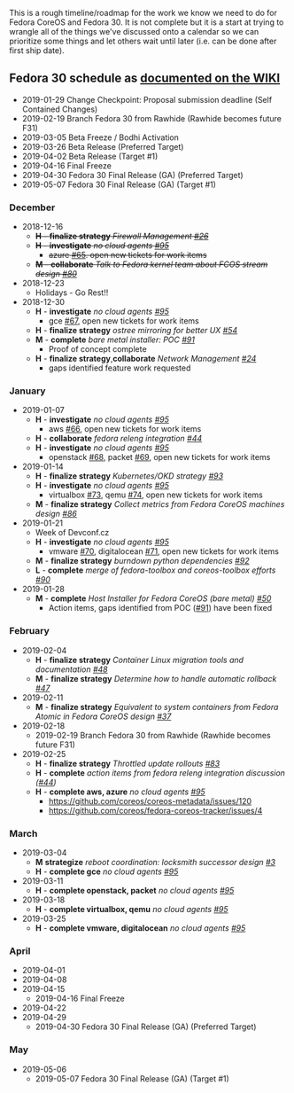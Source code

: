 This is a rough timeline/roadmap for the work we know we need to do
for Fedora CoreOS and Fedora 30. It is not complete but it is a start
at trying to wrangle all of the things we've discussed onto a calendar
so we can prioritize some things and let others wait until later (i.e.
can be done after first ship date).

## Fedora 30 schedule as [documented on the WIKI](https://fedoraproject.org/wiki/Releases/30/Schedule)
- 2019-01-29  Change Checkpoint: Proposal submission deadline (Self Contained Changes)
- 2019-02-19  Branch Fedora 30 from Rawhide (Rawhide becomes future F31)              
- 2019-03-05  Beta Freeze / Bodhi Activation                                      
- 2019-03-26  Beta Release (Preferred Target)                                         
- 2019-04-02  Beta Release (Target #1)                                                
- 2019-04-16  Final Freeze                                                        
- 2019-04-30  Fedora 30 Final Release (GA) (Preferred Target)                         
- 2019-05-07  Fedora 30 Final Release (GA) (Target #1)                                

### December
- 2018-12-16
    - ~~**H** - **finalize strategy** *Firewall Management [#26](https://github.com/coreos/fedora-coreos-tracker/issues/26)*~~
    - ~~**H** - **investigate** *no cloud agents [#95](https://github.com/coreos/fedora-coreos-tracker/issues/95)*~~
        - ~~azure [#65](https://github.com/coreos/fedora-coreos-tracker/issues/65). open new tickets for work items~~
    - ~~**M** - **collaborate** *Talk to Fedora kernel team about FCOS stream design [#80](https://github.com/coreos/fedora-coreos-tracker/issues/80)*~~
- 2018-12-23
    - Holidays - Go Rest!!
- 2018-12-30
    - **H** - **investigate** *no cloud agents [#95](https://github.com/coreos/fedora-coreos-tracker/issues/95)*
        - gce [#67](https://github.com/coreos/fedora-coreos-tracker/issues/67), open new tickets for work items
    - **H** - **finalize strategy** *ostree mirroring for better UX [#54](https://github.com/coreos/fedora-coreos-tracker/issues/54)*
    - **M** - **complete** *bare metal installer: POC [#91](https://github.com/coreos/fedora-coreos-tracker/issues/91)*
        - Proof of concept complete
    - **H** - **finalize strategy**,**collaborate** *Network Management [#24](https://github.com/coreos/fedora-coreos-tracker/issues/24)*
        - gaps identified feature work requested


### January
- 2019-01-07
    - **H** - **investigate** *no cloud agents [#95](https://github.com/coreos/fedora-coreos-tracker/issues/95)*
        - aws [#66](https://github.com/coreos/fedora-coreos-tracker/issues/66), open new tickets for work items
    - **H** - **collaborate** *fedora releng integration [#44](https://github.com/coreos/fedora-coreos-tracker/issues/44)*
    - **H** - **investigate** *no cloud agents [#95](https://github.com/coreos/fedora-coreos-tracker/issues/95)*
        - openstack [#68](https://github.com/coreos/fedora-coreos-tracker/issues/68), packet [#69](https://github.com/coreos/fedora-coreos-tracker/issues/69), open new tickets for work items
- 2019-01-14
    - **H** - **finalize strategy** *Kubernetes/OKD strategy [#93](https://github.com/coreos/fedora-coreos-tracker/issues/93)*
    - **H** - **investigate** *no cloud agents [#95](https://github.com/coreos/fedora-coreos-tracker/issues/95)*
        - virtualbox [#73](https://github.com/coreos/fedora-coreos-tracker/issues/), qemu [#74](https://github.com/coreos/fedora-coreos-tracker/issues/74), open new tickets for work items
    - **M** - **finalize strategy** *Collect metrics from Fedora CoreOS machines design [#86](https://github.com/coreos/fedora-coreos-tracker/issues/86)*
- 2019-01-21
    - Week of Devconf.cz
    - **H** - **investigate** *no cloud agents [#95](https://github.com/coreos/fedora-coreos-tracker/issues/95)*
        - vmware [#70](https://github.com/coreos/fedora-coreos-tracker/issues/70), digitalocean [#71](https://github.com/coreos/fedora-coreos-tracker/issues/71), open new tickets for work items
    - **M** - **finalize strategy** *burndown python dependencies [#92](https://github.com/coreos/fedora-coreos-tracker/issues/92)*
    - **L** - **complete** *merge of fedora-toolbox and coreos-toolbox efforts [#90](https://github.com/coreos/fedora-coreos-tracker/issues/90)*
- 2019-01-28
    - **M** - **complete** *Host Installer for Fedora CoreOS (bare metal) [#50](https://github.com/coreos/fedora-coreos-tracker/issues/50)*
        - Action items, gaps identified from POC ([#91](https://github.com/coreos/fedora-coreos-tracker/issues/91)) have been fixed


### February 
- 2019-02-04
    - **H** - **finalize strategy** *Container Linux migration tools and documentation [#48](https://github.com/coreos/fedora-coreos-tracker/issues/48)*
    - **M** - **finalize strategy** *Determine how to handle automatic rollback [#47](https://github.com/coreos/fedora-coreos-tracker/issues/47)*
- 2019-02-11 
    - **M** - **finalize strategy** *Equivalent to system containers from Fedora Atomic in Fedora CoreOS design [#37](https://github.com/coreos/fedora-coreos-tracker/issues/37)*
- 2019-02-18 
    - 2019-02-19  Branch Fedora 30 from Rawhide (Rawhide becomes future F31)              
- 2019-02-25 
    - **H** - **finalize strategy** *Throttled update rollouts [#83](https://github.com/coreos/fedora-coreos-tracker/issues/83)*
    - **H** - **complete** *action items from fedora releng integration discussion ([#44](https://github.com/coreos/fedora-coreos-tracker/issues/44))*
    - **H** - **complete aws, azure** *no cloud agents [#95](https://github.com/coreos/fedora-coreos-tracker/issues/95)*
        - https://github.com/coreos/coreos-metadata/issues/120
        - https://github.com/coreos/fedora-coreos-tracker/issues/4


### March       
- 2019-03-04
    - **M** **strategize** *reboot coordination: locksmith successor design [#3](https://github.com/coreos/fedora-coreos-tracker/issues/3)*
    - **H** - **complete gce** *no cloud agents [#95](https://github.com/coreos/fedora-coreos-tracker/issues/95)*
- 2019-03-11 
    - **H** - **complete openstack, packet** *no cloud agents [#95](https://github.com/coreos/fedora-coreos-tracker/issues/95)*
- 2019-03-18 
    - **H** - **complete virtualbox, qemu** *no cloud agents [#95](https://github.com/coreos/fedora-coreos-tracker/issues/95)*
- 2019-03-25 
    - **H** - **complete vmware, digitalocean** *no cloud agents [#95](https://github.com/coreos/fedora-coreos-tracker/issues/95)*

### April
- 2019-04-01
- 2019-04-08
- 2019-04-15
    - 2019-04-16  Final Freeze                                                        
- 2019-04-22
- 2019-04-29
    - 2019-04-30  Fedora 30 Final Release (GA) (Preferred Target)

### May
- 2019-05-06
    - 2019-05-07  Fedora 30 Final Release (GA) (Target #1)
